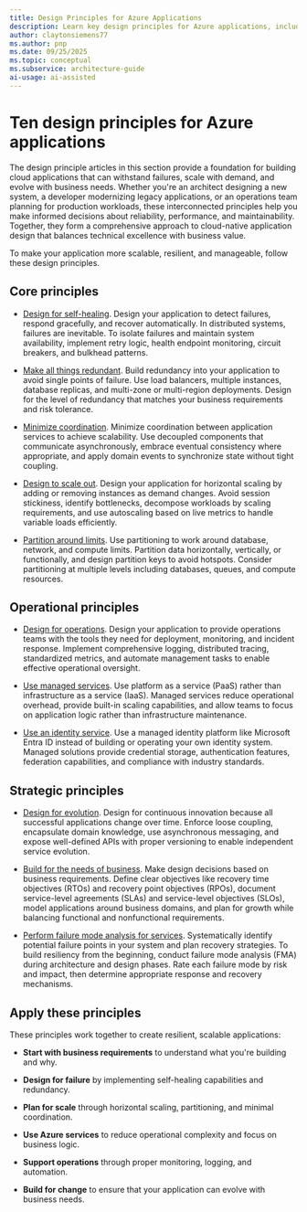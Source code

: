 ```yaml
---
title: Design Principles for Azure Applications
description: Learn key design principles for Azure applications, including self-healing, redundancy, scaling, partitioning, and using managed services effectively.
author: claytonsiemens77
ms.author: pnp
ms.date: 09/25/2025
ms.topic: conceptual
ms.subservice: architecture-guide
ai-usage: ai-assisted
---
```


# Ten design principles for Azure applications

The design principle articles in this section provide a foundation for building cloud applications that can withstand failures, scale with demand, and evolve with business needs. Whether you're an architect designing a new system, a developer modernizing legacy applications, or an operations team planning for production workloads, these interconnected principles help you make informed decisions about reliability, performance, and maintainability. Together, they form a comprehensive approach to cloud-native application design that balances technical excellence with business value.

To make your application more scalable, resilient, and manageable, follow these design principles.

## Core principles

- [Design for self-healing](self-healing.md). Design your application to detect failures, respond gracefully, and recover automatically. In distributed systems, failures are inevitable. To isolate failures and maintain system availability, implement retry logic, health endpoint monitoring, circuit breakers, and bulkhead patterns.

- [Make all things redundant](redundancy.md). Build redundancy into your application to avoid single points of failure. Use load balancers, multiple instances, database replicas, and multi-zone or multi-region deployments. Design for the level of redundancy that matches your business requirements and risk tolerance.

- [Minimize coordination](minimize-coordination.yml). Minimize coordination between application services to achieve scalability. Use decoupled components that communicate asynchronously, embrace eventual consistency where appropriate, and apply domain events to synchronize state without tight coupling.

- [Design to scale out](scale-out.md). Design your application for horizontal scaling by adding or removing instances as demand changes. Avoid session stickiness, identify bottlenecks, decompose workloads by scaling requirements, and use autoscaling based on live metrics to handle variable loads efficiently.

- [Partition around limits](partition.md). Use partitioning to work around database, network, and compute limits. Partition data horizontally, vertically, or functionally, and design partition keys to avoid hotspots. Consider partitioning at multiple levels including databases, queues, and compute resources.

## Operational principles

- [Design for operations](design-for-operations.md). Design your application to provide operations teams with the tools they need for deployment, monitoring, and incident response. Implement comprehensive logging, distributed tracing, standardized metrics, and automate management tasks to enable effective operational oversight.

- [Use managed services](managed-services.md). Use platform as a service (PaaS) rather than infrastructure as a service (IaaS). Managed services reduce operational overhead, provide built-in scaling capabilities, and allow teams to focus on application logic rather than infrastructure maintenance.

- [Use an identity service](identity.md). Use a managed identity platform like Microsoft Entra ID instead of building or operating your own identity system. Managed solutions provide credential storage, authentication features, federation capabilities, and compliance with industry standards.

## Strategic principles

- [Design for evolution](design-for-evolution.md). Design for continuous innovation because all successful applications change over time. Enforce loose coupling, encapsulate domain knowledge, use asynchronous messaging, and expose well-defined APIs with proper versioning to enable independent service evolution.

- [Build for the needs of business](build-for-business.md). Make design decisions based on business requirements. Define clear objectives like recovery time objectives (RTOs) and recovery point objectives (RPOs), document service-level agreements (SLAs) and service-level objectives (SLOs), model applications around business domains, and plan for growth while balancing functional and nonfunctional requirements.

- [Perform failure mode analysis for services](../../resiliency/failure-mode-analysis.md). Systematically identify potential failure points in your system and plan recovery strategies. To build resiliency from the beginning, conduct failure mode analysis (FMA) during architecture and design phases. Rate each failure mode by risk and impact, then determine appropriate response and recovery mechanisms.

## Apply these principles

These principles work together to create resilient, scalable applications:

- **Start with business requirements** to understand what you're building and why.

- **Design for failure** by implementing self-healing capabilities and redundancy.
- **Plan for scale** through horizontal scaling, partitioning, and minimal coordination.
- **Use Azure services** to reduce operational complexity and focus on business logic.
- **Support operations** through proper monitoring, logging, and automation.
- **Build for change** to ensure that your application can evolve with business needs.
